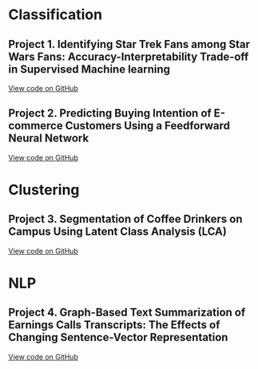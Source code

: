 # Classification

## Project 1. Identifying Star Trek Fans among Star Wars Fans: Accuracy-Interpretability Trade-off in Supervised Machine learning
<a href="https://github.com/aigerim1997/my-portfolio/tree/master/accuracy-interpretability-tradeoff" target="_blank">View code on GitHub</a>

## Project 2. Predicting Buying Intention of E-commerce Customers Using a Feedforward Neural Network
<a href="https://github.com/aigerim1997/my-portfolio/tree/master/fnn" target="_blank">View code on GitHub</a>

# Clustering

## Project 3. Segmentation of Coffee Drinkers on Campus Using Latent Class Analysis (LCA)
<a href="https://github.com/aigerim1997/my-portfolio/tree/master/clustering-lca" target="_blank">View code on GitHub</a>

# NLP

## Project 4. Graph-Based Text Summarization of Earnings Calls Transcripts: The Effects of Changing Sentence-Vector Representation
<a href="https://github.com/aigerim1997/my-portfolio/tree/master/text-summarization" target="_blank">View code on GitHub</a>
